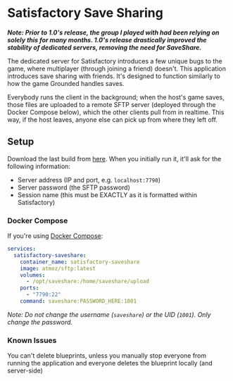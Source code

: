 # Satisfactory Save Sharing

**_Note: Prior to 1.0's release, the group I played with had been relying on solely this for many months. 1.0's release 
drastically improved the stability of dedicated servers, removing the need for SaveShare._**

The dedicated server for Satisfactory introduces a few unique bugs to the game, where multiplayer (through joining a
friend) doesn't. This application introduces save sharing with friends. It's designed to function similarly to how the
game Grounded handles saves.

Everybody runs the client in the background; when the host's game saves, those files are uploaded to a remote SFTP
server (deployed through the Docker Compose below), which the other clients pull from in realtime. This way, if the host
leaves, anyone else can pick up from where they left off.

## Setup

Download the last build from [here](https://github.com/wolveix/satisfactory-server/releases/tag/1.8.2). When you 
initially run it, it'll ask for the following information:

- Server address (IP and port, e.g. `localhost:7790`)
- Server password (the SFTP password)
- Session name (this must be EXACTLY as it is formatted within Satisfactory)

### Docker Compose

If you're using [Docker Compose](https://docs.docker.com/compose/):

```yaml
services:
  satisfactory-saveshare:
    container_name: satisfactory-saveshare
    image: atmoz/sftp:latest
    volumes:
      - /opt/saveshare:/home/saveshare/upload
    ports:
      - "7790:22"
    command: saveshare:PASSWORD_HERE:1001
```

_Note: Do not change the username (`saveshare`) or the UID (`1001`). Only change the password._

### Known Issues

You can't delete blueprints, unless you manually stop everyone from running the application and everyone deletes the
blueprint locally (and server-side)
